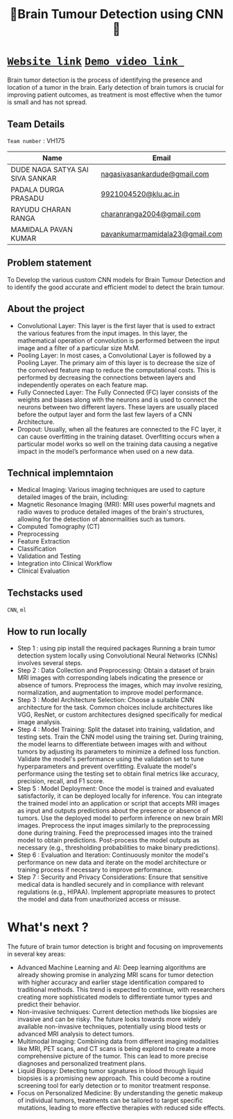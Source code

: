 <h1 align="center" style="border-bottom: none">
    <b>
        <a> 🧠Brain Tumour Detection using CNN🧠 </a><br>
    </b>
     
</h1>

# [`Website link`](http://www.google.com)  [`Demo video link `](http://www.google.com)  
Brain tumor detection is the process of identifying the presence and location of a tumor in the brain. Early detection of brain tumors is crucial for improving patient outcomes, as treatment is most effective when the tumor is small and has not spread.
## Team Details
`Team number` : VH175

| Name    | Email           |
|---------|-----------------|
| DUDE NAGA SATYA SAI SIVA SANKAR | nagasivasankardude@gmail.com |
| PADALA DURGA PRASADU | 9921004520@klu.ac.in |
| RAYUDU CHARAN RANGA | charanranga2004@gmail.com |
| MAMIDALA PAVAN KUMAR | pavankumarmamidala23@gmail.com |


</div>

## Problem statement 
To Develop the various custom CNN models for Brain Tumour Detection and to identify the good accurate and efficient model to detect the brain tumour.
## About the project
- Convolutional Layer:
	This layer is the first layer that is used to extract the various features from the input images. In this layer, the mathematical operation of convolution is performed between the input image and a filter of a particular size MxM. 
- Pooling Layer:
	In most cases, a Convolutional Layer is followed by a Pooling Layer. The primary aim of this layer is to decrease the size of the convolved feature map to reduce the computational costs. This is performed by decreasing the connections between layers and independently operates on each feature map.
- Fully Connected Layer:
	The Fully Connected (FC) layer consists of the weights and biases along with the neurons and is used to connect the neurons between two different layers. These layers are usually placed before the output layer and form the last few layers of a CNN Architecture.
- Dropout:
	Usually, when all the features are connected to the FC layer, it can cause overfitting in the training dataset. Overfitting occurs when a particular model works so well on the training data causing a negative impact in the model’s performance when used on a new data.

 

## Technical implemntaion 
- Medical Imaging: Various imaging techniques are used to capture detailed images of the brain, including:
- Magnetic Resonance Imaging (MRI): MRI uses powerful magnets and radio waves to produce detailed images of the brain's structures, allowing for the detection of abnormalities such as tumors.
- Computed Tomography (CT)
- Preprocessing
- Feature Extraction
- Classification
- Validation and Testing
- Integration into Clinical Workflow
- Clinical Evaluation

## Techstacks used 
`CNN`, `ml`  

## How to run locally 
 
- Step 1 : using pip install the required packages
           Running a brain tumor detection system locally using Convolutional Neural Networks (CNNs) involves several steps.
- Step 2 : Data Collection and Preprocessing:
	Obtain a dataset of brain MRI images with corresponding labels indicating the presence or absence of tumors.
	Preprocess the images, which may involve resizing, normalization, and augmentation to improve model performance.
- Step 3 : Model Architecture Selection:
	Choose a suitable CNN architecture for the task. Common choices include architectures like VGG, ResNet, or custom architectures designed specifically for medical image analysis.
- Step 4 : Model Training:
	 Split the dataset into training, validation, and testing sets.
	Train the CNN model using the training set. During training, the model learns to differentiate between images with and without tumors by adjusting its parameters to minimize a defined loss function.
  	 Validate the model's performance using the validation set to tune hyperparameters and prevent overfitting.
	Evaluate the model's performance using the testing set to obtain final metrics like accuracy, precision, recall, and F1 score.
- Step 5 : Model Deployment:
	Once the model is trained and evaluated satisfactorily, it can be deployed locally for inference.
	You can integrate the trained model into an application or script that accepts MRI images as input and outputs predictions about the presence or absence of tumors.
	Use the deployed model to perform inference on new brain MRI images.
	Preprocess the input images similarly to the preprocessing done during training.
	Feed the preprocessed images into the trained model to obtain predictions.
	Post-process the model outputs as necessary (e.g., thresholding probabilities to make binary predictions).
- Step 6 : Evaluation and Iteration:
	Continuously monitor the model's performance on new data and iterate on the model architecture or training process if necessary to improve performance.
- Step 7 : Security and Privacy Considerations:
	Ensure that sensitive medical data is handled securely and in compliance with relevant regulations (e.g., HIPAA).
	Implement appropriate measures to protect the model and data from unauthorized access or misuse.


# What's next ?
The future of brain tumor detection is bright and focusing on improvements in several key areas:
- Advanced Machine Learning and AI: Deep learning algorithms are already showing promise in analyzing MRI scans for tumor detection with higher accuracy and earlier stage identification compared to traditional methods. This trend is expected to continue, with researchers creating more sophisticated models to differentiate tumor types and predict their behavior.
- Non-invasive techniques: Current detection methods like biopsies are invasive and can be risky. The future looks towards more widely available non-invasive techniques, potentially using blood tests or advanced MRI analysis to detect tumors.
- Multimodal Imaging: Combining data from different imaging modalities like MRI, PET scans, and CT scans is being explored to create a more comprehensive picture of the tumor. This can lead to more precise diagnoses and personalized treatment plans.
- Liquid Biopsy: Detecting tumor signatures in blood through liquid biopsies is a promising new approach. This could become a routine screening tool for early detection or to monitor treatment response.
- Focus on Personalized Medicine: By understanding the genetic makeup of individual tumors, treatments can be tailored to target specific mutations, leading to more effective therapies with reduced side effects.

